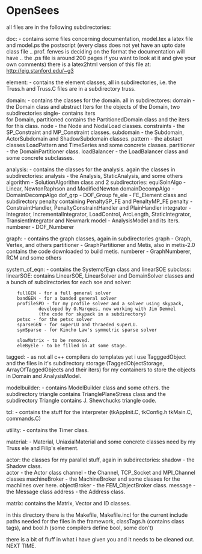 # OpenSees

all files are in the following subdirectories:

doc: - contains some files concerning documentation, model.tex a latex
  file and model.ps the postscript (every class does not yet have an upto
  date class file .. prof. fenves is deciding on the format the
  documentation will have .. the .ps file is around 200 pages if you want
  to look at it and give your own comments) there is a latex2html
  version of this file at: http://eig.stanford.edu/~g3

element: - contains the element classes, all in subdirectories, i.e. the
  Truss.h and Truss.C files are in a subdirectory truss.

domain: - contains the classes for the domain. all in subdirectores:
        domain - the Domain class and abstract Iters for the objects of
                the Domain, two subdirectories single- contains iters  
                for Domain, partitioned contains the PartitionedDomain
                class and the iters for this class.
        node - the Node and NodalLoad classes.
        constraints - the SP_Constraint and MP_Constraint classes.
        subdomain - the Subdomain, ActorSubdomain and ShadowSubdomain
                classes.
        pattern - the abstact classes LoadPattern and TimeSeries and some
		            concrete classes.
        partitioner - the DomainPartitioner class.
        loadBalancer - the LoadBalancer class and some concrete
                subclasses.

analysis: - contains the classes for the analysis. again the classes in
        subdirectories:
        analysis - the Analysis, StaticAnalysis, and some others
        algorithm - SolutionAlgorithm class and 2 subdirectories:
                equiSolnAlgo - Linear, NewtonRaphson and ModifiedNewton
                domainDecompAlgo - DomainDecompAlgo
        dof_grp - DOF_Group
        fe_ele - FE_Element class and subdirectory penalty containing
                PenaltySP_FE and PenaltyMP_FE
        penalty - ConstraintHandler, PenaltyConstraintHandler and
                PlainHandler
        integrator - Integrator, IncrementalIntegrator, LoadControl,
                ArcLength, StaticIntegrator, TransientIntegrator and
                Newmark
        model - AnalysisModel and its iters.
        numberer - DOF_Numberer
                
graph: - contains the graph classes, again in subdirectories
        graph - Graph, Vertex, and others
        partitioner - GraphPartitioner and Metis, also in metis-2.0
                contains the code downloaded to build metis.
        numberer - GraphNumberer, RCM and some others

system_of_eqn: - contains the SystemofEqn class and linearSOE subclass:
        linearSOE: contains LinearSOE, LinearSolver and DomainSolver
        classes and a bunch of subdirectories for each soe and solver:
        
        fullGEN - for a full general solver
        bandGEN - for a banded general solver
        profileSPD - for my profile solver and a solver using skypack,
                developed by O.Marques, now working with Jim Demmel
                (the code for skypack in a subdirectory)
        petsc - for the petsc solver
        sparseGEN - for superLU and thraeded superLU.
        symSparse - for Kincho Law's symmetric sparse solver

        slowMatrix - to be removed.
        eleByEle - to be filled in at some stage.

tagged: - as not all c++ compilers do templates yet i use TagggedObject
        and the files in it's subdirectory storage (TaggedObjectStorage,
        ArrayOfTaggedObjects and their iters) for my containers to store
        the objects in Domain and AnalysisModel.

modelbuilder: - contains ModelBuilder class and some others. the
        subdirectory triangle contains TrianglePlaneStress class and the
        subdirectory Triangle contains J. Shewchucks triangle code.


tcl: - contains the stuff for the interpreter (tkAppInit.C, tkConfig.h
        tkMain.C, commands.C)

utility: - contains the Timer class.
 
material: - Material, UniaxialMaterial and some concrete classes need by
        my Truss ele and Filip's element.
        
actor: the classes for my parallel stuff, again in subdirectories:
        shadow - the Shadow class.  
        actor - the Actor class
        channel - the Channel, TCP_Socket and MPI_Channel classes
        machineBroker - the MachineBroker and some classes for the
                machiines over here.
        objectBroker - the FEM_ObjectBroker class.
        message - the Message class
        address - the Address class.

matrix: contains the Matrix, Vector and ID classes.


in this directory there is the Makefile, Makefile.incl for the current
include paths needed for the files in the framework, classTags.h
(contains class tags), and bool.h (some compilers define bool, some don't)
        
there is a bit of fluff in what i have given you and it needs to be
cleaned out. NEXT TIME.


